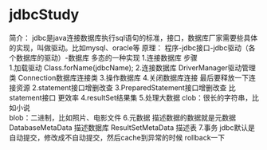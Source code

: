 # jdbcStudy
简介：
    jdbc是java连接数据库执行sql语句的标准，接口，数据库厂家需要些具体的实现，叫做驱动。比如mysql、oracle等
原理：
    程序-jdbc接口-jdbc驱动（各个数据库的驱动）-数据库
    多态的一种实现
1.连接数据库
    步骤  
        1.加载驱动  Class.forName(jdbcName);
        2.连接数据库 DriverManager驱动管理类  Connection数据库连接类
        3.操作数据库
        4.关闭数据库连接   最后要释放一下连接资源
2.statement接口增删改查
3.PreparedStatement接口增删改查
    比  statement接口 更效率
4.resultSet结果集
5.处理大数据
    clob：很长的字符串，比如小说  
    blob：二进制，比如照片、电影文件
6.元数据
    描述数据的数据就是元数据
    DatabaseMetaData 描述数据库
    ResultSetMetaData 描述表
7.事务
    jdbc默认是自动提交，修改成不自动提交，然后cache到异常的时候 rollback一下             